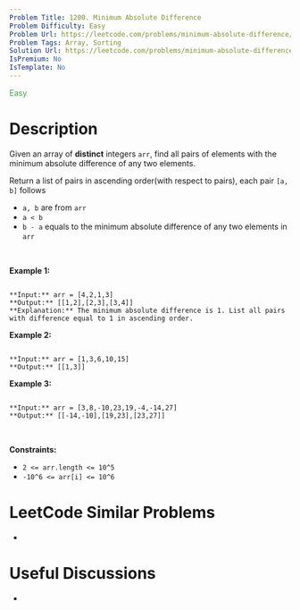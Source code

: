 ```yaml
---
Problem Title: 1200. Minimum Absolute Difference
Problem Difficulty: Easy
Problem Url: https://leetcode.com/problems/minimum-absolute-difference/
Problem Tags: Array, Sorting
Solution Url: https://leetcode.com/problems/minimum-absolute-difference/solution/
IsPremium: No
IsTemplate: No
---
```


<span style="color: rgb(67, 160, 71);">Easy</span>

# Description

Given an array of **distinct** integers `arr`, find all pairs of elements with the minimum absolute difference of any two elements. 


Return a list of pairs in ascending order(with respect to pairs), each pair `[a, b]` follows


* `a, b` are from `arr`
* `a < b`
* `b - a` equals to the minimum absolute difference of any two elements in `arr`


 


**Example 1:**



```

**Input:** arr = [4,2,1,3]
**Output:** [[1,2],[2,3],[3,4]]
**Explanation:** The minimum absolute difference is 1. List all pairs with difference equal to 1 in ascending order.
```

**Example 2:**



```

**Input:** arr = [1,3,6,10,15]
**Output:** [[1,3]]

```

**Example 3:**



```

**Input:** arr = [3,8,-10,23,19,-4,-14,27]
**Output:** [[-14,-10],[19,23],[23,27]]

```

 


**Constraints:**


* `2 <= arr.length <= 10^5`
* `-10^6 <= arr[i] <= 10^6`




# LeetCode Similar Problems

- []()

# Useful Discussions

- []()
